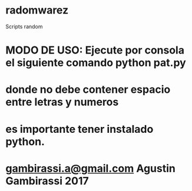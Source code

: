 # radomwarez
Scripts random

# MODO DE USO: Ejecute por consola el siguiente comando python pat.py <patente>
# donde <patente> no debe contener espacio entre letras y numeros
# es importante tener instalado python.
# 
# gambirassi.a@gmail.com Agustin Gambirassi 2017
